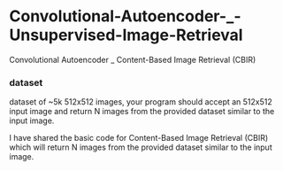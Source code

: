 # Convolutional-Autoencoder-_-Unsupervised-Image-Retrieval
Convolutional Autoencoder _  Content-Based Image Retrieval (CBIR)

### dataset
dataset of ~5k 512x512 images, your program should accept an 512x512 input image and return N images from the provided dataset similar to the input image.

I have shared the basic code for Content-Based Image Retrieval (CBIR) which will return N images from the provided dataset similar to the input image.

